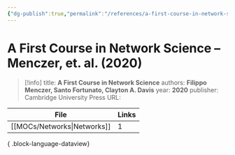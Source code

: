 ```yaml
---
{"dg-publish":true,"permalink":"/references/a-first-course-in-network-science-menczer-et-al-2020/"}
---
```



# A First Course in Network Science – Menczer, et. al. (2020)

> [!info]
> title: **A First Course in Network Science**
> authors: **Filippo Menczer, Santo Fortunato, Clayton A. Davis**
> year: **2020**
> publisher: Cambridge University Press
> URL: 



| File                           | Links |
| ------------------------------ | ----- |
| [[MOCs/Networks\|Networks]] | 1     |

{ .block-language-dataview}